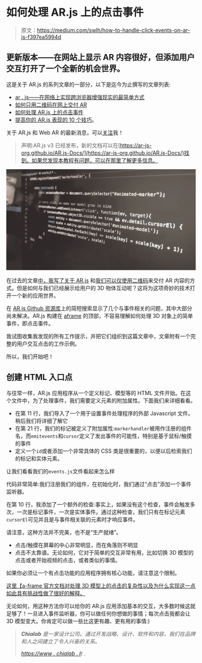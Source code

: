 # 如何处理 AR.js 上的点击事件

> 原文：<https://medium.com/swlh/how-to-handle-click-events-on-ar-js-f397ea5994d>

## 更新版本——在网站上显示 AR 内容很好，但添加用户交互打开了一个全新的机会世界。

这是关于 AR.js 的系列文章的一部分，以下是迄今为止撰写的文章列表:

*   [ar . js——在网络上实现跨浏览器增强现实的最简单方式](/@nicolcarpignoli/ar-js-the-simplest-way-to-get-cross-browser-augmented-reality-on-the-web-10cbc721debc)
*   [如何只用二维码在网上交付 AR](/@nicolcarpignoli/how-to-deliver-ar-on-the-web-only-with-a-qr-code-139bb90e82f1)
*   [如何处理 AR.js 上的点击事件](/@nicolcarpignoli/how-to-handle-click-events-on-ar-js-f397ea5994d)
*   [提高你的 AR.js 表现的 10 个技巧](/@nicolcarpignoli/10-tips-to-enhance-your-ar-js-app-8b44c6faffca)。

关于 AR.js 和 Web AR 的最新消息，可以[关注](https://twitter.com/nicolocarp)我！

> 声明:AR.js v3 已经发布，新的文档可以在[https://ar-js-org.github.io/AR.js-Docs/](https://ar-js-org.github.io/AR.js-Docs/)找到。如果您发现本教程有问题，可以在那里了解更多信息。

![](img/4ca24b6abc5ed2def8e981a564c7ac0f.png)

在过去的文章[中，我写了关于 AR.js](/@nicolcarpignoli/ar-js-the-simplest-way-to-get-cross-browser-augmented-reality-on-the-web-10cbc721debc) 和[我们可以仅使用二维码](/@nicolcarpignoli/how-to-deliver-ar-on-the-web-only-with-a-qr-code-139bb90e82f1)来交付 AR 内容的方式。但是如何与我们已经展示给用户的 3D 物体互动呢？这将为这项奇妙的技术打开一个新的应用世界。

在 [AR.js Github 资源库](https://github.com/jeromeetienne/AR.js/blob/master/README.md)上的简短搜索显示了几个与事件相关的问题，其中大部分尚未解决。AR.js 构建在 [aframe](https://aframe.io/) 的顶部，不容易理解如何处理 3D 对象上的简单事件，即点击事件。

我试图收集我发现的所有工作提示，并把它们组织到这篇文章中，文章附有一个完整的用户交互点击的工作示例。

所以，我们开始吧！

## 创建 HTML 入口点

与往常一样，AR.js 应用程序从一个定义标记、模型等的 HTML 文件开始。在这个文件中，为了处理事件，我们需要定义元素的附加属性。下面我们来详细看看。

*   在第 11 行，我们导入了一个用于设置事件处理程序的外部 Javascript 文件。稍后我们将详细了解它
*   在第 21 行，我们的标记被定义了附加属性:`markerhandler`被用作注册的组件名，而`emitevents`和`cursor`定义了发出事件的可能性，特别是基于鼠标/触摸的事件
*   定义一个`id`或者添加一个非常具体的 CSS 类是很重要的，以便以后检索我们的标记和实体元素。

让我们看看我们的`events.js`文件看起来怎么样

代码非常简单:我们注册我们的组件，在初始化时，我们通过“点击”添加一个事件监听器。

在第 10 行，我添加了一个额外的检查:事实上，如果没有这个检查，事件会触发多次，一次是标记事件，一次是实体事件。通过这种检查，我们只有在标记元素`cursorEl`可见并且是与事件相关联的元素时才响应事件。

请注意，这种方法并不完美，也不是“生产就绪”。

*   点击/触摸在屏幕的中心非常明显，而在角落则不明显
*   点击不太靠谱。无论如何，它对于简单的交互非常有用，比如切换 3D 模型的点击或者开始视频的点击，或者类似的事情。

如果你必须让一个有点击功能的应用程序拥有核心功能，请注意这个限制。

[这里【a-frame 官方文档对处理 3D 模型上的点击的复杂性以及为什么实现这一点如此具有挑战性做了很好的解释。](https://aframe.io/docs/0.9.0/components/cursor.html)

无论如何，用这种方法你可以给你的 AR.js 应用添加基本的交互，大多数时候这就足够了！一旦进入事件监听器，你可以做任何你想做的事情；每次点击我都会让 3D 模型变大。你肯定可以做一些比这更有趣、更有用的事情:)

> ***Chialab*** *是一家设计公司。通过开发战略、设计、软件和内容，我们在品牌和人之间建立了令人兴奋的关系。*
> 
> [*https://www . chialab . I*](https://chialab.it)*t .*
